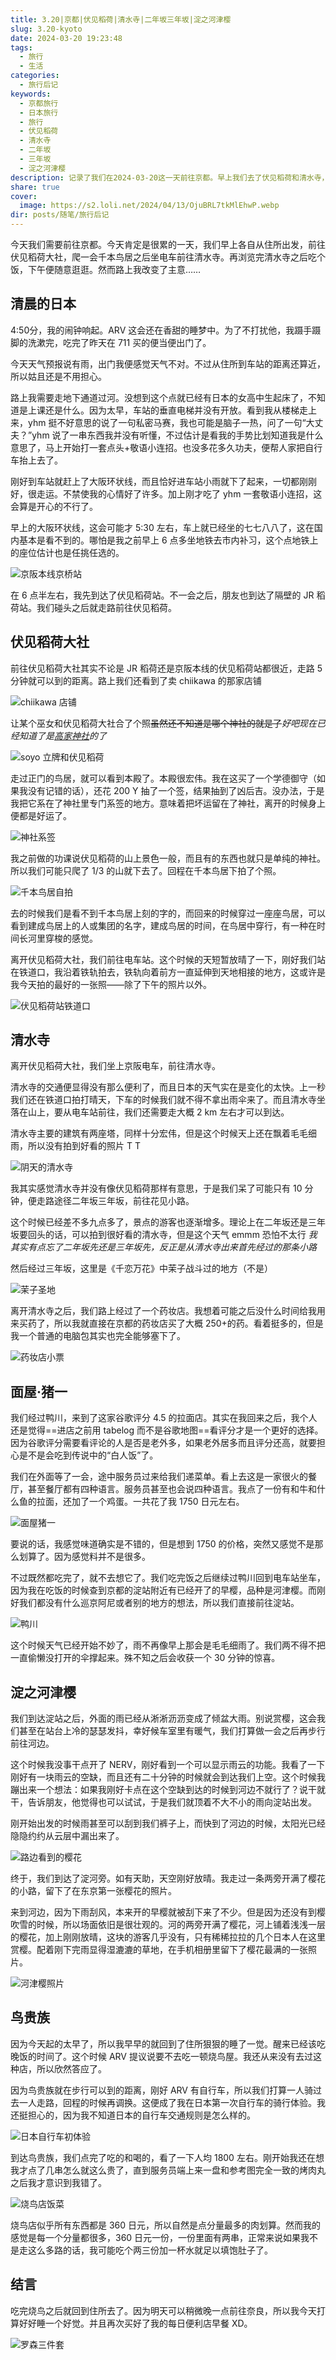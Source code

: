```yaml
---
title: 3.20|京都|伏见稻荷|清水寺|二年坂三年坂|淀之河津樱
slug: 3.20-kyoto
date: 2024-03-20 19:23:48
tags:
  - 旅行
  - 生活
categories:
  - 旅行后记
keywords:
  - 京都旅行
  - 日本旅行
  - 旅行
  - 伏见稻荷
  - 清水寺
  - 二年坂
  - 三年坂
  - 淀之河津樱
description: 记录了我们在2024-03-20这一天前往京都。早上我们去了伏见稻荷和清水寺，下午我们在淀站等雨停，看到了很好看的樱花。晚上去吃了鸟贵族。
share: true
cover:
  image: https://s2.loli.net/2024/04/13/OjuBRL7tkMlEhwP.webp
dir: posts/随笔/旅行后记
---
```


今天我们需要前往京都。今天肯定是很累的一天，我们早上各自从住所出发，前往伏见稻荷大社，爬一会千本鸟居之后坐电车前往清水寺。再浏览完清水寺之后吃个饭，下午便随意逛逛。然而路上我改变了主意……

## 清晨的日本

4:50分，我的闹钟响起。ARV 这会还在香甜的睡梦中。为了不打扰他，我蹑手蹑脚的洗漱完，吃完了昨天在 711 买的便当便出门了。

今天天气预报说有雨，出门我便感觉天气不对。不过从住所到车站的距离还算近，所以姑且还是不用担心。

路上我需要走地下通道过河。没想到这个点就已经有日本的女高中生起床了，不知道是上课还是什么。因为太早，车站的垂直电梯并没有开放。看到我从楼梯走上来，yhm 挺不好意思的说了一句私密马赛，我也可能是脑子一热，问了一句“大丈夫？”yhm 说了一串东西我并没有听懂，不过估计是看我的手势比划知道我是什么意思了，马上开始打一套点头+敬语小连招。也没多花多久功夫，便帮人家把自行车抬上去了。

刚好到车站就赶上了大阪环状线，而且恰好进车站小雨就下了起来，一切都刚刚好，很走运。不禁使我的心情好了许多。加上刚才吃了 yhm 一套敬语小连招，这会算是开心的不行了。

早上的大阪环状线，这会可能才 5:30 左右，车上就已经坐的七七八八了，这在国内基本是看不到的。哪怕是我之前早上 6 点多坐地铁去市内补习，这个点地铁上的座位估计也是任挑任选的。

![京阪本线京桥站](https://s2.loli.net/2024/04/09/9rhYKFHW8OySQBa.jpg)

在 6 点半左右，我先到达了伏见稻荷站。不一会之后，朋友也到达了隔壁的 JR 稻荷站。我们碰头之后就走路前往伏见稻荷。

## 伏见稻荷大社

前往伏见稻荷大社其实不论是 JR 稻荷还是京阪本线的伏见稻荷站都很近，走路 5 分钟就可以到的距离。路上我们还看到了卖 chiikawa 的那家店铺

![chiikawa 店铺](https://s2.loli.net/2024/04/09/8DBJeEAaRCIsm2U.jpg)

让某个巫女和伏见稻荷大社合了个照~~虽然还不知道是哪个神社的就是了~~*好吧现在已经知道了是[高家神社](https://takabejinja.com/)的了*

![soyo 立牌和伏见稻荷](https://s2.loli.net/2024/04/09/tkX84BjivMARrC3.jpg)

走过正门的鸟居，就可以看到本殿了。本殿很宏伟。我在这买了一个学德御守（如果我没有记错的话），还花 200 Y 抽了一个签，结果抽到了凶后吉。没办法，于是我把它系在了神社里专门系签的地方。意味着把坏运留在了神社，离开的时候身上便都是好运了。

![神社系签](https://s2.loli.net/2024/04/09/hPU2rTtKORAXZvY.jpg)

我之前做的功课说伏见稻荷的山上景色一般，而且有的东西也就只是单纯的神社。所以我们可能只爬了 1/3 的山就下去了。回程在千本鸟居下拍了个照。

![千本鸟居自拍](https://s2.loli.net/2024/04/09/gdu9H4arGVxMwiD.jpg)

去的时候我们是看不到千本鸟居上刻的字的，而回来的时候穿过一座座鸟居，可以看到建成鸟居上的人或集团的名字，建成鸟居的时间，在鸟居中穿行，有一种在时间长河里穿梭的感觉。

离开伏见稻荷大社，我们前往电车站。这个时候的天短暂放晴了一下，刚好我们站在铁道口，我沿着铁轨拍去，铁轨向着前方一直延伸到天地相接的地方，这或许是我今天拍的最好的一张照——除了下午的照片以外。

![伏见稻荷站铁道口](https://s2.loli.net/2024/04/09/NQiAgIvyMf9HlYU.jpg)

## 清水寺

离开伏见稻荷大社，我们坐上京阪电车，前往清水寺。

清水寺的交通便显得没有那么便利了，而且日本的天气实在是变化的太快。上一秒我们还在铁道口拍打晴天，下车的时候我们就不得不拿出雨伞来了。而且清水寺坐落在山上，要从电车站前往，我们还需要走大概 2 km 左右才可以到达。

清水寺主要的建筑有两座塔，同样十分宏伟，但是这个时候天上还在飘着毛毛细雨，所以没有拍到好看的照片 T T

![阴天的清水寺](https://s2.loli.net/2024/04/09/beCkn5VPmBfAZx7.jpg)

我其实感觉清水寺并没有像伏见稻荷那样有意思，于是我们呆了可能只有 10 分钟，便走路途径二年坂三年坂，前往花见小路。

这个时候已经差不多九点多了，景点的游客也逐渐增多。理论上在二年坂还是三年坂要回头的话，可以拍到很好看的清水寺，但是这个天气 emmm 恐怕不太行 *我其实有点忘了二年坂先还是三年坂先，反正是从清水寺出来首先经过的那条小路*

然后经过三年坂，这里是《千恋万花》中茉子战斗过的地方（不是）

![茉子圣地](https://s2.loli.net/2024/04/09/p2uHABnliF5CYkG.jpg)

离开清水寺之后，我们路上经过了一个药妆店。我想着可能之后没什么时间给我用来买药了，所以我就直接在京都的药妆店买了大概 250+的药。看着挺多的，但是我一个普通的电脑包其实也完全能够塞下了。

![药妆店小票](https://s2.loli.net/2024/04/09/TWjs34FlDoP6gnC.jpg)

## 面屋·猪一

我们经过鸭川，来到了这家谷歌评分 4.5 的拉面店。其实在我回来之后，我个人还是觉得==进店之前用 tabelog 而不是谷歌地图==看评分才是一个更好的选择。因为谷歌评分需要看评论的人是否是老外多，如果老外居多而且评分还高，就要担心是不是会吃到传说中的“白人饭”了。

我们在外面等了一会，途中服务员过来给我们递菜单。看上去这是一家很火的餐厅，甚至餐厅都有四种语言。服务员甚至也会说四种语言。我点了一份有和牛和什么鱼的拉面，还加了一个鸡蛋。一共花了我 1750 日元左右。

![面屋猪一](https://s2.loli.net/2024/04/09/DUdTfuq41tXEj7x.jpg)

要说的话，我感觉味道确实是不错的，但是想到 1750 的价格，突然又感觉不是那么划算了。因为感觉料并不是很多。

不过既然都吃完了，就不去想它了。我们吃完饭之后继续过鸭川回到电车站坐车，因为我在吃饭的时候查到京都的淀站附近有已经开了的早樱，品种是河津樱。而刚好我们都没有什么巡京阿尼或者别的地方的想法，所以我们直接前往淀站。

![鸭川](https://s2.loli.net/2024/04/09/WNduQoFkCjU6aI3.jpg)

这个时候天气已经开始不妙了，雨不再像早上那会是毛毛细雨了。我们两不得不把一直偷懒没打开的伞撑起来。殊不知之后会收获一个 30 分钟的惊喜。

## 淀之河津樱

我们到达淀站之后，外面的雨已经从淅淅沥沥变成了倾盆大雨。别说赏樱，这会我们甚至在站台上冷的瑟瑟发抖，幸好候车室里有暖气，我们打算做一会之后再步行前往河边。

这个时候我没事干点开了 NERV，刚好看到一个可以显示雨云的功能。我看了一下刚好有一块雨云的空缺，而且还有二十分钟的时候就会到达我们上空。这个时候我蹦出来一个想法：如果我刚好卡点在这个空缺到达的时候到河边不就行了？说干就干，告诉朋友，他觉得也可以试试，于是我们就顶着不大不小的雨向淀站出发。

刚开始出发的时候雨甚至可以刮到我们裤子上，而快到了河边的时候，太阳光已经隐隐约约从云层中漏出来了。

![路边看到的樱花](https://s2.loli.net/2024/04/09/wRn2EiPfLq93QIS.jpg)

终于，我们到达了淀河旁。如有天助，天空刚好放晴。我走过一条两旁开满了樱花的小路，留下了在东京第一张樱花的照片。

来到河边，因为下雨刮风，本来开的早樱就被刮下来了不少。但是因为还没有到樱吹雪的时候，所以场面依旧是很壮观的。河的两旁开满了樱花，河上铺着浅浅一层的樱花，加上刚刚放晴，这块的游客几乎没有，只有稀稀拉拉的几个日本人在这里赏樱。配着刚下完雨显得湿漉漉的草地，在手机相册里留下了樱花最满的一张照片。

![河津樱照片](https://s2.loli.net/2024/04/09/yY6kadn7OFr5Q81.jpg)

## 鸟贵族

因为今天起的太早了，所以我早早的就回到了住所狠狠的睡了一觉。醒来已经该吃晚饭的时间了。这个时候 ARV 提议说要不去吃一顿烧鸟屋。我还从来没有去过这种店，所以欣然答应了。

因为鸟贵族就在步行可以到的距离，刚好 ARV 有自行车，所以我们打算一人骑过去一人走路，回程的时候再调换。这便成了我在日本第一次自行车的骑行体验。我还挺担心的，因为我不知道日本的自行车交通规则是怎么样的。

![日本自行车初体验](https://s2.loli.net/2024/04/09/4lWtMhYnPw2SJU9.jpg)

到达鸟贵族，我们点完了吃的和喝的，看了一下人均 1800 左右。刚开始我还在想我才点了几串怎么就这么贵了，直到服务员端上来一盘和参考图完全一致的烤肉丸之后我才意识到我错了。

![烧鸟店饭菜](https://s2.loli.net/2024/04/09/O1G5DrutCpWaxsN.jpg)

烧鸟店似乎所有东西都是 360 日元，所以自然是点分量最多的肉划算。然而我的感觉是每一个分量都很多，360 日元一份，一份里面有两串，正常来说如果我不是走这么多路的话，我可能吃个两三份加一杯水就足以填饱肚子了。

## 结言

吃完烧鸟之后就回到住所去了。因为明天可以稍微晚一点前往奈良，所以我今天打算好好睡一个好觉。并且再次买好了我的每日便利店早餐 XD。

![罗森三件套](https://s2.loli.net/2024/04/09/TUrat5klw8PZ1im.jpg)